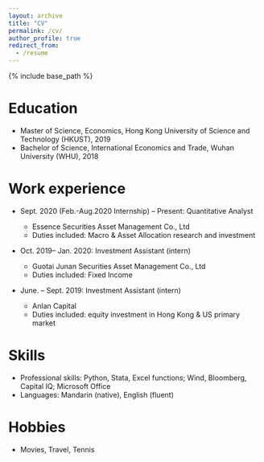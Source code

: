 ```yaml
---
layout: archive
title: "CV"
permalink: /cv/
author_profile: true
redirect_from:
  - /resume
---
```


{% include base_path %}

Education
======
* Master of Science, Economics, Hong Kong University of Science and Technology (HKUST), 2019
* Bachelor of Science, International Economics and Trade, Wuhan University (WHU), 2018

Work experience
======
* Sept. 2020 (Feb.-Aug.2020 Internship) – Present: Quantitative Analyst
  * Essence Securities Asset Management Co., Ltd
  * Duties included: Macro & Asset Allocation research and investment

* Oct. 2019– Jan. 2020: Investment Assistant (intern)
  * Guotai Junan Securities Asset Management Co., Ltd
  * Duties included: Fixed Income

* June. – Sept. 2019: Investment Assistant (intern)
  * Anlan Capital
  * Duties included: equity investment in Hong Kong & US primary market
 
Skills
======
* Professional skills: Python, Stata, Excel functions; Wind, Bloomberg, Capital IQ; Microsoft Office
* Languages: Mandarin (native), English (fluent)

Hobbies
======
* Movies, Travel, Tennis
